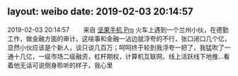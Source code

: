 layout: weibo
date: 2019-02-03 20:14:57
---
2019-02-03 20:14:57  &nbsp;&nbsp;&nbsp;&nbsp;&nbsp;&nbsp; 来自 <a href="http://app.weibo.com/t/feed/Z4AgP" rel="nofollow">坚果手机 Pro</a>
火车上遇到一个兰州小伙，在德勤工作，做金融方面的审计。这啥事和金融一沾边就浮夸的不行，张口闭口几个亿，显然小伙应该是个新人，谈只谈几百万；呵呵终于轮到我浮夸一把了，我猛吹了一通十几亿，一级市场二级融资，杠杆期权，计算机互联网，线上活跃线下地推…看着他无话可说侧身聆听的样子，我心里 ​​​
